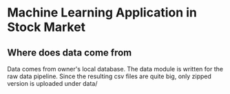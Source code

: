 # Machine Learning Application in Stock Market

## Where does data come from

Data comes from owner's local database. The data module is written for the raw data pipeline. Since the resulting csv files are quite big, only zipped version is uploaded under data/
